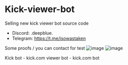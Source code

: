 # Kick-viewer-bot
Selling new kick viewer bot source code


- Discord: .deepblue.
- Telegram: https://t.me/isowastaken


Some proofs / you can contact for test
 ![image](https://github.com/user-attachments/assets/85835a6f-58ac-47b4-934c-fe5ded9f97b1)
 ![image](https://github.com/user-attachments/assets/cadf66ac-eacd-478b-a261-c57a902b8ef1)



Kick bot - kick.com viewer bot - kick.com bot

